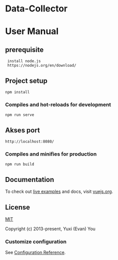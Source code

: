 # Data-Collector

# User Manual

## prerequisite 
```
 install node.js
 https://nodejs.org/en/download/
```
## Project setup
```
npm install
```

### Compiles and hot-reloads for development
```
npm run serve
```

## Akses port
```
http://localhost:8080/
```

### Compiles and minifies for production
```
npm run build
```

## Documentation

To check out [live examples](https://vuejs.org/v2/examples/) and docs, visit [vuejs.org](https://vuejs.org).


## License

[MIT](https://opensource.org/licenses/MIT)

Copyright (c) 2013-present, Yuxi (Evan) You


### Customize configuration
See [Configuration Reference](https://cli.vuejs.org/config/).
